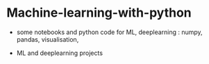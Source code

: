 # Machine-learning-with-python
- some notebooks and python code for ML, deeplearning :  numpy, pandas, visualisation, 

- ML and deeplearning  projects
